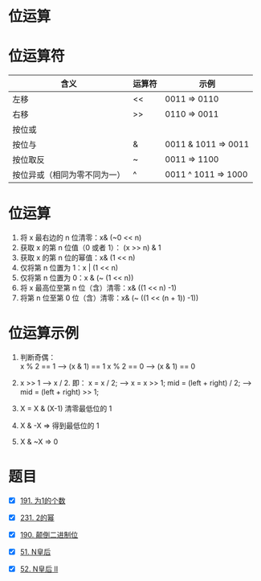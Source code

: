 # 位运算

# 位运算符
|    含义   | 运算符 | 示例 |
| ---------- | --- | --- | 
| 左移 | << | 0011 => 0110 |
| 右移 | >> | 0110 => 0011 | 
| 按位或 | | | 0011 1011 => 1011 | 
| 按位与 | & | 0011 & 1011 =>  0011 | 
| 按位取反 | ~ | 0011 => 1100 | 
| 按位异或（相同为零不同为一）| ^ | 0011 ^ 1011 => 1000 |

# 位运算
1. 将 x 最右边的 n 位清零：x& (~0 << n)
2. 获取 x 的第 n 位值（0 或者 1）： (x >> n) & 1
3. 获取 x 的第 n 位的幂值：x& (1 << n)
4. 仅将第 n 位置为 1：x | (1 << n)
5. 仅将第 n 位置为 0：x & (~ (1 << n))
6. 将 x 最高位至第 n 位（含）清零：x& ((1 << n) -1)
7. 将第 n 位至第 0 位（含）清零：x& (~ ((1 << (n + 1)) -1))

# 位运算示例
1. 判断奇偶：  
x % 2 == 1 —> (x & 1) == 1
x % 2 == 0 —> (x & 1) == 0

2. x >> 1 —> x / 2. 
即： x = x / 2; —> x = x >> 1;
mid = (left + right) / 2; —> mid = (left + right) >> 1;

3. X = X & (X-1) 清零最低位的 1

4. X & -X => 得到最低位的 1

5. X & ~X => 0

# 题目
- [x] [191. 为1的个数](https://leetcode-cn.com/problems/number-of-1-bits/)  
- [x] [231. 2的幂](https://leetcode-cn.com/problems/power-of-two/)  
- [x] [190. 颠倒二进制位](https://leetcode-cn.com/problems/reverse-bits/)  
- [x] [51. N皇后](https://leetcode-cn.com/problems/n-queens/description/)  
- [x] [52. N皇后 II](https://leetcode-cn.com/problems/n-queens-ii/description/)


